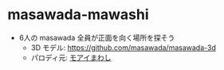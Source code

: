 # masawada-mawashi

- 6人の masawada 全員が正面を向く場所を探そう
  - 3D モデル: https://github.com/masawada/masawada-3d
  - パロディ元: [モアイまわし](https://skt-products.com/contents/mawasy/index.html)
